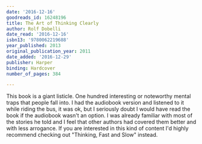 ```yaml
---
date: '2016-12-16'
goodreads_id: 16248196
title: The Art of Thinking Clearly
author: Rolf Dobelli
date_read: '2016-12-16'
isbn13: '9780062219688'
year_published: 2013
original_publication_year: 2011
date_added: '2016-12-29'
publisher: Harper
binding: Hardcover
number_of_pages: 384

---
```

This book is a giant listicle. One hundred interesting or noteworthy mental traps that people fall into. I had the audiobook version and listened to it while riding the bus, it was ok, but I seriously doubt I would have read the book if the audiobook wasn't an option. I was already familiar with most of the stories he told and I feel that other authors had covered them better and with less arrogance. If you are interested in this kind of content I'd highly recommend checking out "Thinking, Fast and Slow" instead.
